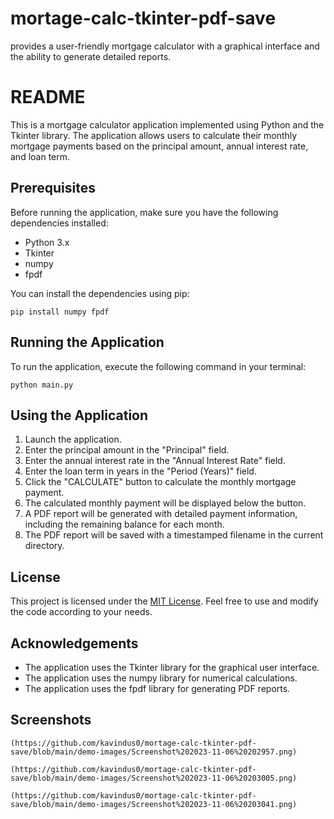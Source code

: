 # mortage-calc-tkinter-pdf-save
 provides a user-friendly mortgage calculator with a graphical interface and the ability to generate detailed reports.

 # README

This is a mortgage calculator application implemented using Python and the Tkinter library. The application allows users to calculate their monthly mortgage payments based on the principal amount, annual interest rate, and loan term.

## Prerequisites

Before running the application, make sure you have the following dependencies installed:

- Python 3.x
- Tkinter
- numpy
- fpdf

You can install the dependencies using pip:

```
pip install numpy fpdf
```

## Running the Application

To run the application, execute the following command in your terminal:

```
python main.py
```

## Using the Application

1. Launch the application.
2. Enter the principal amount in the "Principal" field.
3. Enter the annual interest rate in the "Annual Interest Rate" field.
4. Enter the loan term in years in the "Period (Years)" field.
5. Click the "CALCULATE" button to calculate the monthly mortgage payment.
6. The calculated monthly payment will be displayed below the button.
7. A PDF report will be generated with detailed payment information, including the remaining balance for each month.
8. The PDF report will be saved with a timestamped filename in the current directory.

## License

This project is licensed under the [MIT License](LICENSE). Feel free to use and modify the code according to your needs.

## Acknowledgements

- The application uses the Tkinter library for the graphical user interface.
- The application uses the numpy library for numerical calculations.
- The application uses the fpdf library for generating PDF reports.

 ## Screenshots
    (https://github.com/kavindus0/mortage-calc-tkinter-pdf-save/blob/main/demo-images/Screenshot%202023-11-06%20202957.png)

    (https://github.com/kavindus0/mortage-calc-tkinter-pdf-save/blob/main/demo-images/Screenshot%202023-11-06%20203005.png)

    (https://github.com/kavindus0/mortage-calc-tkinter-pdf-save/blob/main/demo-images/Screenshot%202023-11-06%20203041.png)
